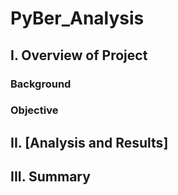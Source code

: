 # PyBer_Analysis

## I. Overview of Project

### Background


### Objective


## II. [Analysis and Results]


## III. Summary

